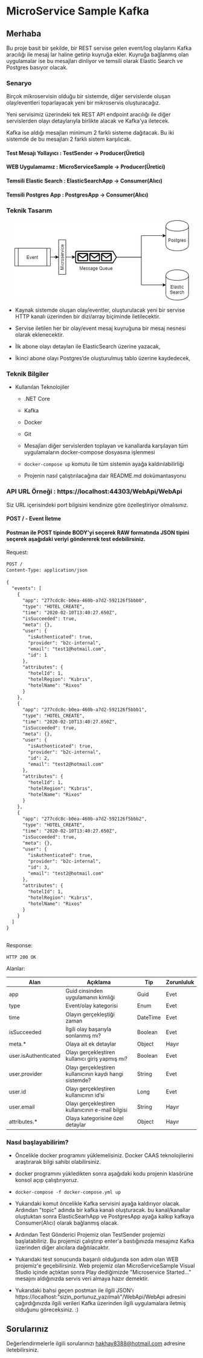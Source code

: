 # MicroService Sample Kafka
 
## Merhaba

Bu proje basit bir şekilde, bir REST servise gelen event/log olaylarını Kafka aracılığı ile mesaj lar haline getirip kuyruğa ekler. Kuyruğa bağlanmış olan uygulamalar ise bu mesajları dinliyor ve temsili olarak Elastic Search ve Postgres basıyor olacak.

### Senaryo

Birçok mikroservisin olduğu bir sistemde, diğer servislerde oluşan olay/eventleri toparlayacak yeni bir mikroservis oluşturacağız.

Yeni servisimiz üzerindeki tek REST API endpoint aracılığı ile diğer servislerden olayı detaylarıyla birlikte alacak ve Kafka'ya iletecek.

Kafka ise aldığı mesajları minimum 2 farklı sisteme dağıtacak. Bu iki sistemde de bu mesajları 2 farklı sistem karşılıcak.

#### Test Mesajı Yollayıcı  : TestSender         -> Producer(Üretici)
#### WEB Uygulamamız 	   : MicroServiceSample -> Producer(Üretici)
#### Temsili Elastic Search : ElasticSearchApp   -> Consumer(Alıcı)
#### Temsili Postgres App   : PostgresApp        -> Consumer(Alıcı)

### Teknik Tasarım

<div align="center">
  <img src="./images/screenshot-01.png" alt="Diagram" title="" />
</div>

- Kaynak sistemde oluşan olay/eventler, oluşturulacak yeni bir servise HTTP kanalı üzerinden bir dizi/array biçiminde iletilecektir.

- Servise iletilen her bir olay/event mesaj kuyruğuna bir mesaj nesnesi olarak eklenecektir.

- İlk abone olayı detayları ile ElasticSearch üzerine yazacak,

- İkinci abone olayı Postgres’de oluşturulmuş tablo üzerine kaydedecek,


### Teknik Bilgiler

- Kullanılan Teknolojiler
  - .NET Core
  - Kafka
  - Docker
  - Git

  - Mesajları diğer servislerden toplayan ve kanallarda karşılayan tüm uygulamaların docker-compose dosyasına işlenmesi
  - `docker-compose up` komutu ile tüm sistemin ayağa kaldırılabilirliği
  - Projenin nasıl çalıştırılacağına dair README.md dokümantasyonu



### API URL Örneği : https://localhost:44303/WebApi/WebApi
Siz URL içerisindeki port bilgisini kendinize göre özelleştiriyor olmalısınız.


#### POST / - Event İletme

#### Postman ile POST tipinde BODY'yi seçerek RAW formatında JSON tipini seçerek aşağıdaki veriyi göndererek test edebilirsiniz.

Request:

```http
POST /
Content-Type: application/json

{
  "events": [
    {
      "app": "277cdc8c-b0ea-460b-a7d2-592126f5bbb0",
      "type": "HOTEL_CREATE",
      "time": "2020-02-10T13:40:27.650Z",
      "isSucceeded": true,
      "meta": {},
      "user": {
        "isAuthenticated": true,
        "provider": "b2c-internal",
        "email": "test1@hotmail.com",
		"id": 1
      },
      "attributes": {
        "hotelId": 1,
        "hotelRegion": "Kıbrıs",
        "hotelName": "Rixos"
      }
    },
    {
      "app": "277cdc8c-b0ea-460b-a7d2-592126f5bbb1",
      "type": "HOTEL_CREATE",
      "time": "2020-02-10T13:40:27.650Z",
      "isSucceeded": true,
      "meta": {},
      "user": {
        "isAuthenticated": true,
        "provider": "b2c-internal",
        "id": 2,
        "email": "test2@hotmail.com"
      },
      "attributes": {
        "hotelId": 1,
        "hotelRegion": "Kıbrıs",
        "hotelName": "Rixos"
      }
    },
    {
      "app": "277cdc8c-b0ea-460b-a7d2-592126f5bbb2",
      "type": "HOTEL_CREATE",
      "time": "2020-02-10T13:40:27.650Z",
      "isSucceeded": true,
      "meta": {},
      "user": {
        "isAuthenticated": true,
        "provider": "b2c-internal",
        "id": 3,
        "email": "test2@hotmail.com"
      },
      "attributes": {
        "hotelId": 1,
        "hotelRegion": "Kıbrıs",
        "hotelName": "Rixos"
      }
    }
  ]
}


```

Response:

```http
HTTP 200 OK
```

Alanlar:

|Alan                 |Açıklama                                                 |Tip      |Zorunluluk |
|---------------------|---------------------------------------------------------|---------|-----------|
|app                  |Guid cinsinden uygulamanın kimliği                       |Guid     |Evet       |
|type                 |Event/olay kategorisi                                    |Enum     |Evet       |
|time                 |Olayın gerçekleştiği zaman                               |DateTime |Evet       |
|isSucceeded          |İlgili olay başarıyla sonlanmış mı?                      |Boolean  |Evet       |
|meta.*               |Olaya ait ek detaylar                                    |Object   |Hayır      |
|user.isAuthenticated |Olayı gerçekleştiren kullanıcı giriş yapmış mı?          |Boolean  |Evet       |
|user.provider        |Olayı gerçekleştiren kullanıcının kaydı hangi sistemde?  |String   |Evet       |
|user.id              |Olayı gerçekleştiren kullanıcının id’si                  |Long     |Evet       |
|user.email           |Olayı gerçekleştiren kullanıcının e-mail bilgisi         |String   |Hayır      |
|attributes.*         |Olaya kategorisine özel detaylar                         |Object   |Hayır      |


### Nasıl başlayabilirim?

- Öncelikle docker programını yüklemelisiniz. Docker CAAS teknolojilerini araştırarak bilgi sahibi olabilirsiniz.

- docker programını yükledikten sonra aşağıdaki kodu projenin klasörüne konsol açıp çalıştırıyoruz.
 
- `docker-compose -f docker-compose.yml up`
  
- Yukarıdaki komut öncelikle Kafka servisini ayağa kaldırıyor olacak. Ardından "topic" adında bir kafka kanalı oluşturacak.
  bu kanal/kanallar oluştuktan sonra ElasticSearhApp ve PostgresApp ayağa kalkıp kafkaya Consumer(Alıcı) olarak bağlanmış olacak.

- Ardından Test Gönderici Projemiz olan TestSender projemizi başlatabiliriz. Bu projemizi çalıştırıp enter'a bastığınızda mesajınız Kafka üzerinden diğer alıcılara dağıtılacaktır.

- Yukarıdaki test sonucunda başarılı olduğunda son adım olan WEB projemiz'e geçebilirsiniz. Web projemiz olan MicroServiceSample Visual Studio içinde açtıktan sonra Play dediğimizde "Microservice Started..." mesajını aldığınızda servis veri almaya hazır demektir.

- Yukarıdaki bahsi geçen postman ile ilgili JSON'ı https://localhost:"sizin_portunuz_yazılmalı"/WebApi/WebApi adresini çağırdığınızda ilgili verileri Kafka üzerinden ilgili uygulamalara iletmiş olduğunu göreceksiniz. :)


## Sorularınız

Değerlendirmelerle ilgili sorularınızı [hakhay8388@hotmail.com](mailto:hakhay8388@hotmail.com) adresine iletebilirsiniz.



